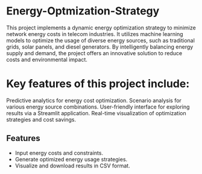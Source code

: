 # Energy-Optmization-Strategy
This project implements a dynamic energy optimization strategy to minimize network energy costs in telecom industries. It utilizes machine learning models to optimize the usage of diverse energy sources, such as traditional grids, solar panels, and diesel generators. By intelligently balancing energy supply and demand, the project offers an innovative solution to reduce costs and environmental impact.

# Key features of this project include:

Predictive analytics for energy cost optimization.
Scenario analysis for various energy source combinations.
User-friendly interface for exploring results via a Streamlit application.
Real-time visualization of optimization strategies and cost savings.
## Features  
- Input energy costs and constraints.  
- Generate optimized energy usage strategies.  
- Visualize and download results in CSV format.
